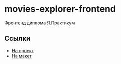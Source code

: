 # movies-explorer-frontend
Фронтенд диплома Я.Практикум
## Ссылки
 * [На проект](https://migel.nomoredomains.work/)
 * [На макет](https://www.figma.com/file/gikDVWfye0hY1bSLtpyc2Y/Diplom?node-id=891%3A3857)